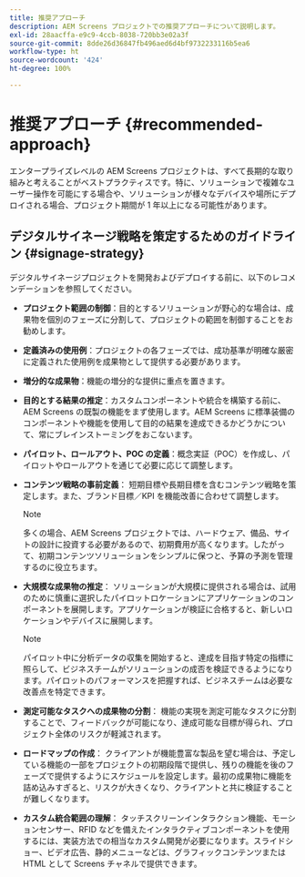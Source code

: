 ```yaml
---
title: 推奨アプローチ
description: AEM Screens プロジェクトでの推奨アプローチについて説明します。
exl-id: 28aacffa-e9c9-4ccb-8038-720bb3e02a3f
source-git-commit: 8dde26d36847fb496aed6d4bf9732233116b5ea6
workflow-type: ht
source-wordcount: '424'
ht-degree: 100%

---
```


# 推奨アプローチ {#recommended-approach}

エンタープライズレベルの AEM Screens プロジェクトは、すべて長期的な取り組みと考えることがベストプラクティスです。特に、ソリューションで複雑なユーザー操作を可能にする場合や、ソリューションが様々なデバイスや場所にデプロイされる場合、プロジェクト期間が 1 年以上になる可能性があります。

## デジタルサイネージ戦略を策定するためのガイドライン {#signage-strategy}

デジタルサイネージプロジェクトを開発およびデプロイする前に、以下のレコメンデーションを参照してください。

* **プロジェクト範囲の制御**：目的とするソリューションが野心的な場合は、成果物を個別のフェーズに分割して、プロジェクトの範囲を制御することをお勧めします。

* **定義済みの使用例**：プロジェクトの各フェーズでは、成功基準が明確な厳密に定義された使用例を成果物として提供する必要があります。

* **増分的な成果物**：機能の増分的な提供に重点を置きます。

* **目的とする結果の推定**：カスタムコンポーネントや統合を構築する前に、AEM Screens の既製の機能をまず使用します。AEM Screens に標準装備のコンポーネントや機能を使用して目的の結果を達成できるかどうかについて、常にブレインストーミングをおこないます。

* **パイロット、ロールアウト、POC の定義**：概念実証（POC）を作成し、パイロットやロールアウトを通じて必要に応じて調整します。

* **コンテンツ戦略の事前定義**：
短期目標や長期目標を含むコンテンツ戦略を策定します。また、ブランド目標／KPI を機能改善に合わせて調整します。

  >[!NOTE]
  >
  > 多くの場合、AEM Screens プロジェクトでは、ハードウェア、備品、サイトの設計に投資する必要があるので、初期費用が高くなります。したがって、初期コンテンツソリューションをシンプルに保つと、予算の予測を管理するのに役立ちます。

* **大規模な成果物の推定**：
ソリューションが大規模に提供される場合は、試用のために慎重に選択したパイロットロケーションにアプリケーションのコンポーネントを展開します。アプリケーションが検証に合格すると、新しいロケーションやデバイスに展開します。

  >[!NOTE]
  >
  > パイロット中に分析データの収集を開始すると、達成を目指す特定の指標に照らして、ビジネスチームがソリューションの成否を検証できるようになります。パイロットのパフォーマンスを把握すれば、ビジネスチームは必要な改善点を特定できます。

* **測定可能なタスクへの成果物の分割**：
機能の実現を測定可能なタスクに分割することで、フィードバックが可能になり、達成可能な目標が得られ、プロジェクト全体のリスクが軽減されます。

* **ロードマップの作成**：
クライアントが機能豊富な製品を望む場合は、予定している機能の一部をプロジェクトの初期段階で提供し、残りの機能を後のフェーズで提供するようにスケジュールを設定します。最初の成果物に機能を詰め込みすぎると、リスクが大きくなり、クライアントと共に検証することが難しくなります。

* **カスタム統合範囲の理解**：
タッチスクリーンインタラクション機能、モーションセンサー、RFID などを備えたインタラクティブコンポーネントを使用するには、実装方法での相当なカスタム開発が必要になります。スライドショー、ビデオ広告、静的メニューなどは、グラフィックコンテンツまたは HTML として Screens チャネルで提供できます。
